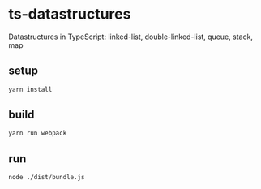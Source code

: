 # ts-datastructures
Datastructures in TypeScript: linked-list, double-linked-list, queue, stack, map

## setup

```sh
yarn install
```

## build

```sh
yarn run webpack
```

## run

```sh
node ./dist/bundle.js
```
